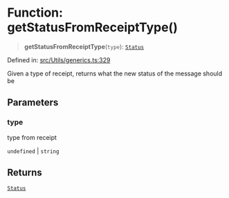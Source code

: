 # Function: getStatusFromReceiptType()

> **getStatusFromReceiptType**(`type`): [`Status`](../namespaces/proto/namespaces/WebMessageInfo/enumerations/Status.md)

Defined in: [src/Utils/generics.ts:329](https://github.com/Riders004/Tv/blob/3d6aaf6f3efb499dc9d0ca82bb24083bb45a8478/src/Utils/generics.ts#L329)

Given a type of receipt, returns what the new status of the message should be

## Parameters

### type

type from receipt

`undefined` | `string`

## Returns

[`Status`](../namespaces/proto/namespaces/WebMessageInfo/enumerations/Status.md)
